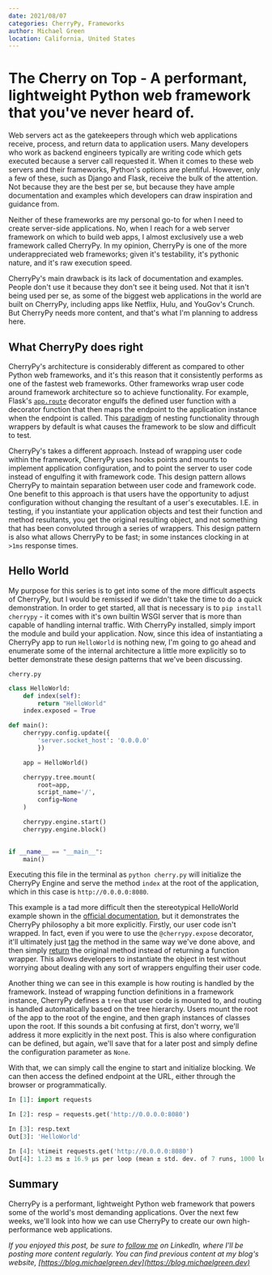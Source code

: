 ```yaml
---
date: 2021/08/07
categories: CherryPy, Frameworks
author: Michael Green
location: California, United States
---
```


# The Cherry on Top - A performant, lightweight Python web framework that you've never heard of.

Web servers act as the gatekeepers through which web applications receive, process, and return data to application users. Many developers who work as backend engineers typically are writing code which gets executed because a server call requested it. When it comes to these web servers and their frameworks, Python's options are plentiful. However, only a few of these, such as Django and Flask, receive the bulk of the attention. Not because they are the best per se, but because they have ample documentation and examples which developers can draw inspiration and guidance from.

Neither of these frameworks are my personal go-to for when I need to create server-side applications. No, when I reach for a web server framework on which to build web apps, I almost exclusively use a web framework called CherryPy. In my opinion, CherryPy is one of the more underappreciated web frameworks; given it's testability, it's pythonic nature, and it's raw execution speed.

CherryPy's main drawback is its lack of documentation and examples. People don't use it because they don't see it being used. Not that it isn't being used per se, as some of the biggest web applications in the world are built on CherryPy, including apps like Netflix, Hulu, and YouGov's Crunch. But CherryPy needs more content, and that's what I'm planning to address here.

## What CherryPy does right

CherryPy's architecture is considerably different as compared to other Python web frameworks, and it's this reason that it consistently performs as one of the fastest web frameworks. Other frameworks wrap user code around framework architecture so to achieve functionality. For example, Flask's [`app.route`](https://github.com/pallets/flask/blob/0826be48ed50c9ac73160ba7225715659961a992/src/flask/scaffold.py#L413) decorator engulfs the defined user function with a decorator function that then maps the endpoint to the application instance when the endpoint is called. This [paradigm](https://github.com/pallets/flask/blob/0826be48ed50c9ac73160ba7225715659961a992/src/flask/scaffold.py#L40) of nesting functionality through wrappers by default is what causes the framework to be slow and difficult to test. 

CherryPy's takes a different approach. Instead of wrapping user code within the framework, CherryPy uses hooks points and mounts to implement application configuration, and to point the server to user code instead of engulfing it with framework code. This design pattern allows CherryPy to maintain separation between user code and framework code. One benefit to this approach is that users have the opportunity to adjust configuration without changing the resultant of a user's executables. I.E. in testing, if you instantiate your application objects and test their function and method resultants, you get the original resulting object, and not something that has been convoluted through a series of wrappers. This design pattern is also what allows CherryPy to be fast; in some instances clocking in at `>1ms` response times.

## Hello World

My purpose for this series is to get into some of the more difficult aspects of CherryPy, but I would be remissed if we didn't take the time to do a quick demonstration. In order to get started, all that is necessary is to `pip install cherrypy` - it comes with it's own builtin WSGI server that is more than capable of handling internal traffic. With CherryPy installed, simply import the module and build your application. Now, since this idea of instantiating a CherryPy app to run `HelloWorld` is nothing new, I'm going to go ahead and enumerate some of the internal architecture a little more explicitly so to better demonstrate these design patterns that we've been discussing.

`cherry.py`
```python
class HelloWorld:
    def index(self):
        return "HelloWorld"
    index.exposed = True

def main():
    cherrypy.config.update({
        'server.socket_host': '0.0.0.0'
        })

    app = HelloWorld()

    cherrypy.tree.mount(
        root=app, 
        script_name='/', 
        config=None
    )

    cherrypy.engine.start()
    cherrypy.engine.block()
    

if __name__ == "__main__":
    main()
```

Executing this file in the terminal as `python cherry.py` will initialize the CherryPy Engine and serve the method `index` at the root of the application, which in this case is `http://0.0.0.0:8080`.

This example is a tad more difficult then the stereotypical HelloWorld example shown in the [official documentation](https://github.com/cherrypy/cherrypy#readme), but it demonstrates the CherryPy philosophy a bit more explicitly. Firstly, our user code isn't wrapped. In fact, even if you were to use the `@cherrypy.expose` decorator, it'll ultimately just [tag](https://github.com/cherrypy/cherrypy/blob/98929b519fbca003cbf7b14a6b370a3cabc9c412/cherrypy/_helper.py#L31) the method in the same way we've done above, and then simply [return](https://github.com/cherrypy/cherrypy/blob/98929b519fbca003cbf7b14a6b370a3cabc9c412/cherrypy/_helper.py#L32) the original method instead of returning a function wrapper. This allows developers to instantiate the object in test without worrying about dealing with any sort of wrappers engulfing their user code.

Another thing we can see in this example is how routing is handled by the framework. Instead of wrapping function definitions in a framework instance, CherryPy defines a `tree` that user code is mounted to, and routing is handled automatically based on the tree hierarchy. Users mount the root of the app to the root of the engine, and then graph instances of classes upon the root. If this sounds a bit confusing at first, don't worry, we'll address it more explicitly in the next post. This is also where configuration can be defined, but again, we'll save that for a later post and simply define the configuration parameter as `None`.

With that, we can simply call the engine to start and initialize blocking. We can then access the defined endpoint at the URL, either through the browser or programmatically.

```python
In [1]: import requests

In [2]: resp = requests.get('http://0.0.0.0:8080')

In [3]: resp.text
Out[3]: 'HelloWorld'

In [4]: %timeit requests.get('http://0.0.0.0:8080')
Out[4]: 1.23 ms ± 16.9 µs per loop (mean ± std. dev. of 7 runs, 1000 loops each)
```

## Summary

CherryPy is a performant, lightweight Python web framework that powers some of the world's most demanding applications. Over the next few weeks, we'll look into how we can use CherryPy to create our own high-performance web applications.

*If you enjoyed this post, be sure to [follow me](https://www.linkedin.com/in/1mikegrn/) on LinkedIn, where I'll be posting more content regularly. You can find previous content at my blog's website, [https://blog.michaelgreen.dev](https://blog.michaelgreen.dev)*
